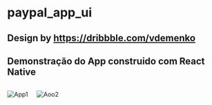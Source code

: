 # paypal_app_ui

## Design by https://dribbble.com/vdemenko

## Demonstração do App construido com React Native

<div style="display:flex;gap: 20px;">

![App1](https://media.giphy.com/media/NyVT7BBTIsKyOL0sTe/giphy.gif)

![Aoo2](https://media.giphy.com/media/x3v6U3PkfEEVgo8EQe/giphy.gif)
</div>